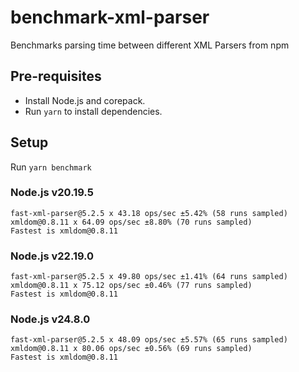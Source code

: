 # benchmark-xml-parser

Benchmarks parsing time between different XML Parsers from npm

## Pre-requisites

- Install Node.js and corepack.
- Run `yarn` to install dependencies.

## Setup

Run `yarn benchmark`

### Node.js v20.19.5

```console
fast-xml-parser@5.2.5 x 43.18 ops/sec ±5.42% (58 runs sampled)
xmldom@0.8.11 x 64.09 ops/sec ±8.80% (70 runs sampled)
Fastest is xmldom@0.8.11
```

### Node.js v22.19.0

```console
fast-xml-parser@5.2.5 x 49.80 ops/sec ±1.41% (64 runs sampled)
xmldom@0.8.11 x 75.12 ops/sec ±0.46% (77 runs sampled)
Fastest is xmldom@0.8.11
```

### Node.js v24.8.0

```console
fast-xml-parser@5.2.5 x 48.09 ops/sec ±5.57% (65 runs sampled)
xmldom@0.8.11 x 80.06 ops/sec ±0.56% (69 runs sampled)
Fastest is xmldom@0.8.11
```
